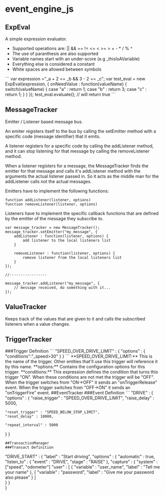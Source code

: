 event_engine_js
===============
<h2>ExpEval</h2>
A simple expression evaluator.
<ul>
    <li>Supported operations are: || && == != <= < >= > + - * / % ^
    <li>The use of paranthesis are also supported
    <li>Variable names start with an under-score (e.g _thisIsAVariable)
    <li>Everything else is considered a constant
    <li>White spaces are allowed between symbols
</ul>
```
var expression ="_a + 2 == _b && 3 - 2 ==   _c";
var test_eval = new ExpEval(expression, {
    onNeedValue : function(valueName) {
      switch(valueName) {
        case "a" : return 1;
        case "b" : return 3;
        case "c" : return 1;
      }
    }
  });
test_eval.evaluate(); // will return true
```
<h2>MessageTracker</h2>
Emitter / Listener based message bus.

An emiter registers itself to the bus by calling the setEmitter method with a specific code (message identifier) that it emits.

A listener registers for a specific code by calling the addListener method, and it can stop listening for that message by calling the removeListener method.

When a listener registers for a message, the MessageTracker finds the emitter for that message and calls it's addListener method with the arguments the actual listener passed in. So it acts as the middle man for the addListener calls not the actual messages.

Emitters have to implement the following functions:
```
function addListener(listener, options)
function removeListener(listener, options)
```

Listeners have to implement the specific callback functions that are defined by the emitter of the message they subscribe to.

```
var message_tracker = new MessageTracker();
message_tracker.setEmitter("my_message", {
    addListener : function(listener, options) {
        add listener to the local listeners list
    }

    removeListener : function(listener, options) {
        remove listener from the local listeners list
    }
});

//-----------------

message_tracker.addListener("my_message", {
    // message received, do something with it...
});
```

<h2>ValueTracker</h2>
Keeps track of the values that are given to it and calls the subscribed listeners when a value changes.

<h2>TriggerTracker</h2>
###Trigger Definition
```
"SPEED_OVER_DRIVE_LIMIT" : {
  "options" : {
    "conditions":"_speed>30"
  }
}
```
**SPEED_OVER_DRIVE_LIMIT:** This is the name of the trigger. Other entities that'll use this trigger will reference it by this name.
**options:** Contains the configuration options for this trigger.
**conditions:** This expression defines the condition that turns this trigger "ON". When these conditions are not met the trigger will be "OFF". When the trigger switches from "ON->OFF" it sends an "onTriggerRelease" event. When the trigger switches from "OFF->ON" it sends an "onTriggerFire" event.
##EventTracker
###Event Definition
```
"DRIVE" : {
  "options" : {
    "raise_trigger" : "SPEED_OVER_DRIVE_LIMIT",
    "raise_delay" : 5000,

    "reset_trigger" : "SPEED_BELOW_STOP_LIMIT",
    "reset_delay" : 10000,

    "repeat_interval" : 5000
  }
}
```
##TransactionManager
###Transact Definition
```
"DRIVE_START" : {
  "label" : "Start driving",
  "options" : {
    "automatic" : true,
    "listen_to" : {
    "event" : "DRIVE",
    "stage" : "RAISE"
  },
  "capture" : {
    "system" : ["speed", "odometer"]
    "user" : [
      {
        "variable" : "user_name",
        "label" : "Tell me your name"
      },
      {
        "variable" : "password",
        "label" : "Give me your password also please"
      }
    ]    
  }
}	
}
```
